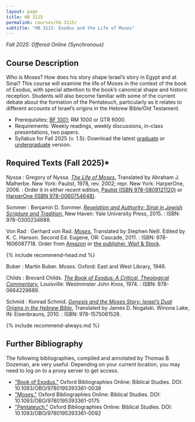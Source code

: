```yaml
---
layout: page
title: HB 3115
permalink: courses/hb-3115/
subtitle: "HB 3115: Exodus and the Life of Moses"
---
```


*Fall 2025: Offered Online (Synchronous)*

## Course Description

Who is Moses? How does his story shape Israel’s story in Egypt and at Sinai? This course will examine the life of Moses in the context of the book of Exodus, with special attention to the book’s canonical shape and historic reception. Students will also become familiar with some of the current debate about the formation of the Pentateuch, particularly as it relates to different accounts of Israel’s origins in the Hebrew Bible/Old Testament.

- Prerequisites: [BF 1001](../bf-1001/); RM 1000 or GTR 6000.
- Requirements: Weekly readings, weekly discussions, in-class presentations, two papers.
- Syllabus for Fall 2025 (v. 1.5): Download the latest [graduate](https://github.com/danieldriver/Syllabi/raw/master/HB/HB3115-Exodus-Driver2025.pdf) or [undergraduate](https://github.com/danieldriver/Syllabi/raw/master/HB/HB3115-UG-Exodus-Driver2025.pdf) version.

## Required Texts (Fall 2025)*

Nyssa
: Gregory of Nyssa. [*The Life of Moses.*](https://amzn.to/46sB8tD) Translated by Abraham J. Malherbe. New York: Paulist, 1978, rev. 2002; repr. New York: HarperOne, 2006.
: Order it in either recent edition, [Paulist (ISBN 978-0809121120)](https://amzn.to/46sB8tD) or [HarperOne (ISBN 978-0060754648)](https://amzn.to/4o6nu5R).

Sommer
: Benjamin D. Sommer. [*Revelation and Authority: Sinai in Jewish Scripture and Tradition.*](https://amzn.to/4l2zP8v) New Haven: Yale University Press, 2015.
: ISBN: 978-0300234688.

Von Rad
: Gerhard von Rad. [*Moses.*](https://amzn.to/45myjcA) Translated by Stephen Neill. Edited by K. C. Hanson. Second Ed. Eugene, OR: Cascade, 2011.
: ISBN: 978-1606087718. Order from [Amazon](https://amzn.to/45myjcA) or [the publisher, Wipf & Stock](https://wipfandstock.com/9781606087718/moses-2nd-ed/). 

{% include recommend-head.md %}

Buber
: Martin Buber. *Moses*. Oxford: East and West Library, 1946.

Childs
: Brevard Childs. [*The Book of Exodus: A Critical, Theological Commentary.*](https://amzn.to/46sGO72) Louisville: Westminster John Knox, 1974.
: ISBN: 978-0664229689.

Schmid
: Konrad Schmid. [*Genesis and the Moses Story: Israel’s Dual Origins in the Hebrew Bible.*](https://amzn.to/45jFwKl) Translated by James D. Nogalski. Winona Lake, IN: Eisenbrauns, 2010.
: ISBN: 978-1575061528.

{% include recommend-always.md %}

## Further Bibliography

The following bibliographies, compiled and annotated by Thomas B. Dozeman, are very useful. Depending on your current location, you may need to log on to a proxy server to get access.

- ["Book of Exodus."](http://ezproxy.astheology.ns.ca:2048/login?url=http://www.oxfordbibliographies.com/view/document/obo-9780195393361/obo-9780195393361-0038.xml) Oxford Bibliographies Online: Biblical Studies. DOI: 10.1093/OBO/9780195393361-0038
- ["Moses."](http://ezproxy.astheology.ns.ca:2048/login?url=http://www.oxfordbibliographies.com/view/document/obo-9780195393361/obo-9780195393361-0175.xml) Oxford Bibliographies Online: Biblical Studies. DOI: 10.1093/OBO/9780195393361-0175
- ["Pentateuch."](http://ezproxy.astheology.ns.ca:2048/login?url=http://www.oxfordbibliographies.com/view/document/obo-9780195393361/obo-9780195393361-0092.xml) Oxford Bibliographies Online: Biblical Studies. DOI: 10.1093/OBO/9780195393361-0092
